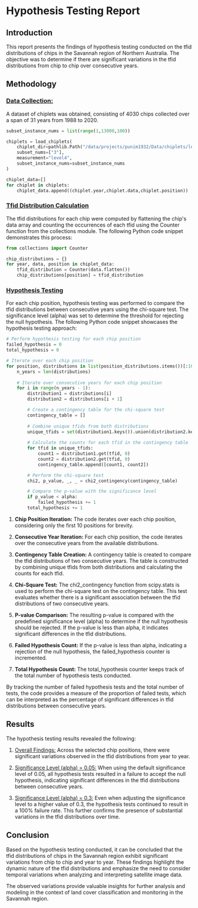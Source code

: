 # Hypothesis Testing Report

## **Introduction**

This report presents the findings of hypothesis testing conducted on the tfid distributions of chips in the Savannah region of Northern Australia. The objective was to determine if there are significant variations in the tfid distributions from chip to chip over consecutive years.

## **Methodology**

### <ins> Data Collection:</ins>

A dataset of chiplets was obtained, consisting of 4030 chips collected over a span of 31 years from 1988 to 2020.

```python
subset_instance_nums = list(range(1,13000,100))

chiplets = load_chiplets(
    chiplet_dir=pathlib.Path("/data/projects/punim1932/Data/chiplets/level4"),
    subset_nums=["3"],
    measurement="level4",
    subset_instance_nums=subset_instance_nums
)

chiplet_data=[]
for chiplet in chiplets:
    chiplet_data.append((chiplet.year,chiplet.data,chiplet.position))
```

### <ins> Tfid Distribution Calculation </ins>

The tfid distributions for each chip were computed by flattening the chip's data array and counting the occurrences of each tfid using the Counter function from the collections module. The following Python code snippet demonstrates this process:

```python
from collections import Counter

chip_distributions = {}
for year, data, position in chiplet_data:
    tfid_distribution = Counter(data.flatten())
    chip_distributions[position] = tfid_distribution
```


### <ins>Hypothesis Testing</ins>

For each chip position, hypothesis testing was performed to compare the tfid distributions between consecutive years using the chi-square test. The significance level (alpha) was set to determine the threshold for rejecting the null hypothesis. The following Python code snippet showcases the hypothesis testing approach:

```python
# Perform hypothesis testing for each chip position
failed_hypothesis = 0
total_hypothesis = 0

# Iterate over each chip position
for position, distributions in list(position_distributions.items())[:10]:
    n_years = len(distributions)
    
    # Iterate over consecutive years for each chip position
    for i in range(n_years - 1):
        distribution1 = distributions[i]
        distribution2 = distributions[i + 1]

        # Create a contingency table for the chi-square test
        contingency_table = []
        
        # Combine unique tfids from both distributions
        unique_tfids = set(distribution1.keys()).union(distribution2.keys())
        
        # Calculate the counts for each tfid in the contingency table
        for tfid in unique_tfids:
            count1 = distribution1.get(tfid, 0)
            count2 = distribution2.get(tfid, 0)
            contingency_table.append([count1, count2])

        # Perform the chi-square test
        chi2, p_value, _, _ = chi2_contingency(contingency_table)

        # Compare the p-value with the significance level
        if p_value < alpha:
            failed_hypothesis += 1
        total_hypothesis += 1

```

1. **Chip Position Iteration:** The code iterates over each chip position, considering only the first 10 positions for brevity.

2. **Consecutive Year Iteration:** For each chip position, the code iterates over the consecutive years from the available distributions.

3. **Contingency Table Creation:** A contingency table is created to compare the tfid distributions of two consecutive years. The table is constructed by combining unique tfids from both distributions and calculating the counts for each tfid.

4. **Chi-Square Test:** The chi2_contingency function from scipy.stats is used to perform the chi-square test on the contingency table. This test evaluates whether there is a significant association between the tfid distributions of two consecutive years.

5. **P-value Comparison:** The resulting p-value is compared with the predefined significance level (alpha) to determine if the null hypothesis should be rejected. If the p-value is less than alpha, it indicates significant differences in the tfid distributions.

6. **Failed Hypothesis Count:** If the p-value is less than alpha, indicating a rejection of the null hypothesis, the failed_hypothesis counter is incremented.

7. **Total Hypothesis Count:** The total_hypothesis counter keeps track of the total number of hypothesis tests conducted.

By tracking the number of failed hypothesis tests and the total number of tests, the code provides a measure of the proportion of failed tests, which can be interpreted as the percentage of significant differences in tfid distributions between consecutive years.

## **Results**

The hypothesis testing results revealed the following:

1. <ins>Overall Findings:</ins> Across the selected chip positions, there were significant variations observed in the tfid distributions from year to year.

2. <ins>Significance Level (alpha) = 0.05:</ins> When using the default significance level of 0.05, all hypothesis tests resulted in a failure to accept the null hypothesis, indicating significant differences in the tfid distributions between consecutive years.

3. <ins>Significance Level (alpha) = 0.3:</ins> Even when adjusting the significance level to a higher value of 0.3, the hypothesis tests continued to result in a 100% failure rate. This further confirms the presence of substantial variations in the tfid distributions over time.

## **Conclusion**

Based on the hypothesis testing conducted, it can be concluded that the tfid distributions of chips in the Savannah region exhibit significant variations from chip to chip and year to year. These findings highlight the dynamic nature of the tfid distributions and emphasize the need to consider temporal variations when analyzing and interpreting satellite image data.

The observed variations provide valuable insights for further analysis and modeling in the context of land cover classification and monitoring in the Savannah region.

